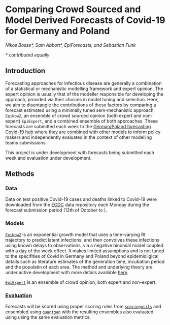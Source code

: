 # Comparing Crowd Sourced and Model Derived Forecasts of Covid-19 for Germany and Poland

*Nikos Bosse\*, Sam Abbott\*, EpiForecasts, and Sebastian Funk*

*\* contributed equally*

## Introduction 

Forecasting approaches for infectious disease are generally a combination of a statistical or mechanistic modelling framework and expert opinion. The expert opinion  is usually that of the modeller responsible for developing the approach, provided via their choices in model tuning and selection. Here, we aim to disentangle the contributions of these factors by comparing a forecast estimated using a minimally tuned sem-mechanistic approach, `EpiNow2`, an ensemble of crowd sourced opinion (both expert and non-expert) `EpiExpert`, and a combined ensemble of both approaches. These forecasts are submitted each week to the [German/Poland forecasting Covid-19 hub](https://kitmetricslab.github.io/forecasthub/forecast) where they are combined with other models to inform policy makers and independently evaluated in the context of other modelling teams submissions.

This project is under development with forecasts being submitted each week and evaluation under development.

## Methods

### Data 

Data on test positive Covid-19 cases and deaths linked to Covid-19 were downloaded from the [ECDC](https://www.ecdc.europa.eu/en/covid-19/data) data repository each Monday during the forecast submission period (12th of October to ). 

### Models

[`EpiNow2`](https://epiforecasts.io/EpiNow2/) is an exponential growth model that uses a time-varying Rt trajectory to predict latent infections, and then convolves these infections using known delays to observations, via a negative binomial model coupled with a day of the week effect. It makes limited assumptions and is not tuned to the specifities of Covid in Germany and Poland beyond epidemioligical details such as literature estimates of the generation time, incubation period and the populatin of each area. The method and underlying theory are under active development with more details available [here](https://epiforecasts.io/covid/methods).

[`EpiExpert`](https://cmmid-lshtm.shinyapps.io/crowd-forecast/) is an ensemble of crowd opinion, both expert and non-expert.

### [Evaluation](https://github.com/epiforecasts/GM-PL-forecast-evaluation)

Forecasts will be scored using proper scoring rules from [`scoringutils`](https://github.com/epiforecasts/scoringutils) and ensembled using [`quantgen`](https://github.com/ryantibs/quantgen) with the resulting ensembles also evaluated using using the same evaluation metrics. 


